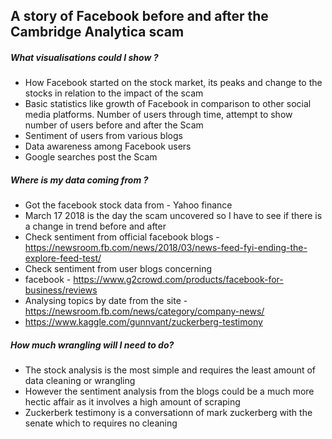 ## A story of Facebook before and after the Cambridge Analytica scam

##### What visualisations could I show ?

* How Facebook started on the stock market, its peaks and change to the stocks in relation to the impact of the scam
* Basic statistics like growth of Facebook in comparison to other social media platforms. Number of users through time, attempt to show number of users before and after the Scam
* Sentiment of users from various blogs
* Data awareness among Facebook users
* Google searches post the Scam
 
##### Where is my data coming from ?
* Got the facebook stock data from - Yahoo finance
* March 17 2018 is the day the scam uncovered so I have to see if there is a change in trend before and after
* Check sentiment from official facebook blogs - https://newsroom.fb.com/news/2018/03/news-feed-fyi-ending-the-explore-feed-test/
* Check sentiment from user blogs concerning 
* facebook - https://www.g2crowd.com/products/facebook-for-business/reviews
* Analysing topics by date from the site - https://newsroom.fb.com/news/category/company-news/
* https://www.kaggle.com/gunnvant/zuckerberg-testimony


##### How much wrangling will I need to do?
* The stock analysis is the most simple and requires the least amount of data cleaning or wrangling
* However the sentiment analysis from the blogs could be a much more hectic affair as it involves a high amount of scraping
* Zuckerberk testimony is a conversationn of mark zuckerberg with the senate which to requires no cleaning
